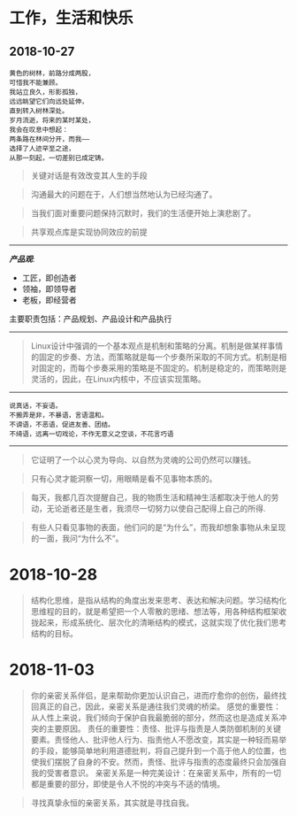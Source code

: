 # 工作，生活和快乐

## 2018-10-27

```
黄色的树林，前路分成两股，
可惜我不能兼顾。
我站立良久，形影孤独，
远远眺望它们向远处延伸，
直到转入树林深处。
岁月流逝，将来的某时某处，
我会在叹息中想起：
两条路在林间分开，而我——
选择了人迹罕至之途，
从那一刻起，一切差别已成定铸。
```

> 关键对话是有效改变其人生的手段

> 沟通最大的问题在于，人们想当然地认为已经沟通了。

> 当我们面对重要问题保持沉默时，我们的生活便开始上演悲剧了。

> 共享观点库是实现协同效应的前提

---
***产品观***:

- 工匠，即创造者
- 领袖，即领导者
- 老板，即经营者

主要职责包括：产品规划、产品设计和产品执行

---
> Linux设计中强调的一个基本观点是机制和策略的分离。机制是做某样事情的固定的步奏、方法，而策略就是每一个步奏所采取的不同方式。机制是相对固定的，而每个步奏采用的策略是不固定的。机制是稳定的，而策略则是灵活的，因此，在Linux内核中，不应该实现策略。

---

```
说真话，不妄语。
不搬弄是非，不暴语，言语温和。
不谤语，不恶语，促进友善、团结。
不绮语，远离一切戏论，不作无意义之空谈，不花言巧语
```

---
> 它证明了一个以心灵为导向、以自然为灵魂的公司仍然可以赚钱。

> 只有心灵才能洞察一切，用眼睛是看不见事物本质的。

> 每天，我都几百次提醒自己，我的物质生活和精神生活都取决于他人的劳动，无论逝者还是生者，我须尽一切努力以使自己配得上自己的所得.

> 有些人只看见事物的表面，他们问的是“为什么”，而我却想象事物从未呈现的一面，我问“为什么不”。

# 2018-10-28


> 结构化思维，是指从结构的角度出发来思考、表达和解决问题。学习结构化思维程的目的，就是希望把一个人零散的思绪、想法等，用各种结构框架收拢起来，形成系统化、层次化的清晰结构的模式，这就实现了优化我们思考结构的目标。


# 2018-11-03

> 你的亲密关系伴侣，是来帮助你更加认识自己，进而疗愈你的创伤，最终找回真正的自己，因此，亲密关系是通往我们灵魂的桥梁。
感觉的重要性：从人性上来说，我们倾向于保护自我最脆弱的部分，然而这也是造成关系冲突的主要原因。
责任的重要性：责怪、批评与指责是人类防御机制的关键要素。责怪他人、批评他人行为、指责他人不愿改变，其实是一种轻而易举的手段，能够简单地利用道德批判，将自己提升到一个高于他人的位置，也使我们摆脱了自身的不安。然而，责怪、批评与指责的态度最终只会加强自我的受害者意识。
亲密关系是一种完美设计：在亲密关系中，所有的一切都是重要的部分，即使是令人不悦的冲突与不适的情境。

> 寻找真挚永恒的亲密关系，其实就是寻找自我。
